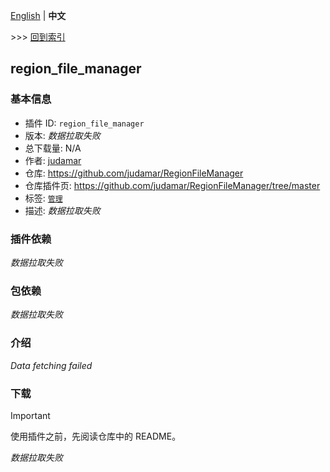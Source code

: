 [English](readme.md) | **中文**

\>\>\> [回到索引](/readme-zh_cn.md)

## region_file_manager

### 基本信息

- 插件 ID: `region_file_manager`
- 版本: *数据拉取失败*
- 总下载量: N/A
- 作者: [judamar](https://github.com/judamar)
- 仓库: https://github.com/judamar/RegionFileManager
- 仓库插件页: https://github.com/judamar/RegionFileManager/tree/master
- 标签: [`管理`](/labels/management/readme-zh_cn.md)
- 描述: *数据拉取失败*

### 插件依赖

*数据拉取失败*

### 包依赖

*数据拉取失败*

### 介绍

*Data fetching failed*
### 下载

> [!IMPORTANT]
> 使用插件之前，先阅读仓库中的 README。

*数据拉取失败*

